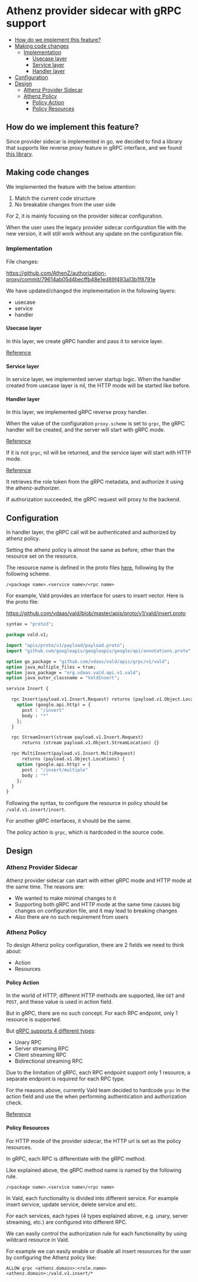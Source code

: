 # Athenz provider sidecar with gRPC support

<!-- TOC -->

- [How do we implement this feature?](#how-do-we-implement-this-feature)
- [Making code changes](#making-code-changes)
  - [Implementation](#implementation)
    - [Usecase layer](#usecase-layer)
    - [Service layer](#service-layer)
    - [Handler layer](#handler-layer)
- [Configuration](#configuration)
- [Design](#design)
  - [Athenz Provider Sidecar](#athenz-provider-sidecar)
  - [Athenz Policy](#athenz-policy)
    - [Policy Action](#policy-action)
    - [Policy Resources](#policy-resources)

<!-- /TOC -->
<!--markdownlint-disable MD013-->

## How do we implement this feature?

Since provider sidecar is implemented in go, we decided to find a library that supports like reverse proxy feature in gRPC interface, and we found [this library](https://github.com/mwitkow/grpc-proxy).

## Making code changes

We implemented the feature with the below attention:

1. Match the current code structure
2. No breakable changes from the user side

For 2, it is mainly focusing on the provider sidecar configuration.

When the user uses the legacy provider sidecar configuration file with the new version, it will still work without any update on the configuration file.

### Implementation

File changes:

<https://github.com/AthenZ/authorization-proxy/commit/79614ab05d4becffb48e1ed89f493a13b1f8791e>

We have updated/changed the implementation in the following layers:

- usecase
- service
- handler

#### Usecase layer

In this layer, we create gRPC handler and pass it to service layer.

[Reference](https://github.com/AthenZ/authorization-proxy/blob/1e14186eb1dd959e246a18be98c92d40a677a56e/usecase/authz_proxyd.go#L71-L84)

#### Service layer

In service layer, we implemented server startup logic. When the handler created from usecase layer is nil, the HTTP mode will be started like before.

#### Handler layer

In this layer, we implemented gRPC reverse proxy handler.

When the value of the configuration `proxy.scheme` is set to `grpc`, the gRPC handler will be created, and the server will start with gRPC mode.

[Reference](https://github.com/AthenZ/authorization-proxy/blob/1e14186eb1dd959e246a18be98c92d40a677a56e/config/config.go#L133)

If it is not `grpc`, nil will be returned, and the service layer will start with HTTP mode.

[Reference](https://github.com/AthenZ/authorization-proxy/blob/1e14186eb1dd959e246a18be98c92d40a677a56e/handler/grpc.go)

It retrieves the role token from the gRPC metadata, and authorize it using the athenz-authorizer.

If authorization succeeded, the gRPC request will proxy to the backend.

## Configuration

In handler layer, the gRPC call will be authenticated and authorized by athenz policy.

Setting the athenz policy is almost the same as before, other than the resource set on the resource.

The resource name is defined in the proto files [here](https://github.com/vdaas/vald/tree/master/apis/proto/v1/vald), following by the following scheme.

`/<package name>.<service name>/<rpc name>`

For example, Vald provides an interface for users to insert vector. Here is the proto file:

<https://github.com/vdaas/vald/blob/master/apis/proto/v1/vald/insert.proto>

```proto
syntax = "proto3";

package vald.v1;

import "apis/proto/v1/payload/payload.proto";
import "github.com/googleapis/googleapis/google/api/annotations.proto";

option go_package = "github.com/vdaas/vald/apis/grpc/v1/vald";
option java_multiple_files = true;
option java_package = "org.vdaas.vald.api.v1.vald";
option java_outer_classname = "ValdInsert";

service Insert {

  rpc Insert(payload.v1.Insert.Request) returns (payload.v1.Object.Location) {
    option (google.api.http) = {
      post : "/insert"
      body : "*"
    };
  }

  rpc StreamInsert(stream payload.v1.Insert.Request)
      returns (stream payload.v1.Object.StreamLocation) {}

  rpc MultiInsert(payload.v1.Insert.MultiRequest)
      returns (payload.v1.Object.Locations) {
    option (google.api.http) = {
      post : "/insert/multiple"
      body : "*"
    };
  }
}
```

Following the syntax, to configure the resource in policy should be `/vald.v1.insert/insert`.

For another gRPC interfaces, it should be the same.

The policy action is `grpc`, which is hardcoded in the source code.

## Design

### Athenz Provider Sidecar

Athenz provider sidecar can start with either gRPC mode and HTTP mode at the same time. The reasons are:

- We wanted to make minimal changes to it
- Supporting both gRPC and HTTP mode at the same time causes big changes on configuration file, and it may lead to breaking changes
- Also there are no such requirement from users

### Athenz Policy

To design Athenz policy configuration, there are 2 fields we need to think about:

- Action
- Resources

#### Policy Action

In the world of HTTP, different HTTP methods are supported, like `GET` and `POST`, and these value is used in action field.

But in gRPC, there are no such concept.
For each RPC endpoint, only 1 resource is supported.

But [gRPC supports 4 different types](https://grpc.io/docs/what-is-grpc/core-concepts/#rpc-life-cycle):

- Unary RPC
- Server streaming RPC
- Client streaming RPC
- Bidirectional streaming RPC

Due to the limitation of gRPC, each RPC endpoint support only 1 resource, a separate endpoint is required for each RPC type.

For the reasons above, currently Vald team decided to hardcode `grpc` in the action field and use the when performing authentication and authorization check.

[Reference](https://github.com/AthenZ/authorization-proxy/blob/1e14186eb1dd959e246a18be98c92d40a677a56e/handler/grpc.go#L67)

#### Policy Resources

For HTTP mode of the provider sidecar, the HTTP url is set as the policy resources.

In gRPC, each RPC is differentiate with the gRPC method.

Like explained above, the gRPC method name is named by the following rule.

`/<package name>.<service name>/<rpc name>`

In Vald, each functionality is divided into different service. For example insert service, update service, delete service and etc.

For each services, each types (4 types explained above, e.g. unary, server streaming, etc.) are configured into different RPC.

We can easily control the authorization rule for each functionality by using wildcard resource in Vald.

For example we can easily enable or disable all insert resources for the user by configuring the Athenz policy like:

`ALLOW grpc <athenz.domain>:<role.name> <athenz.domain>:/vald.v1.insert/*`
